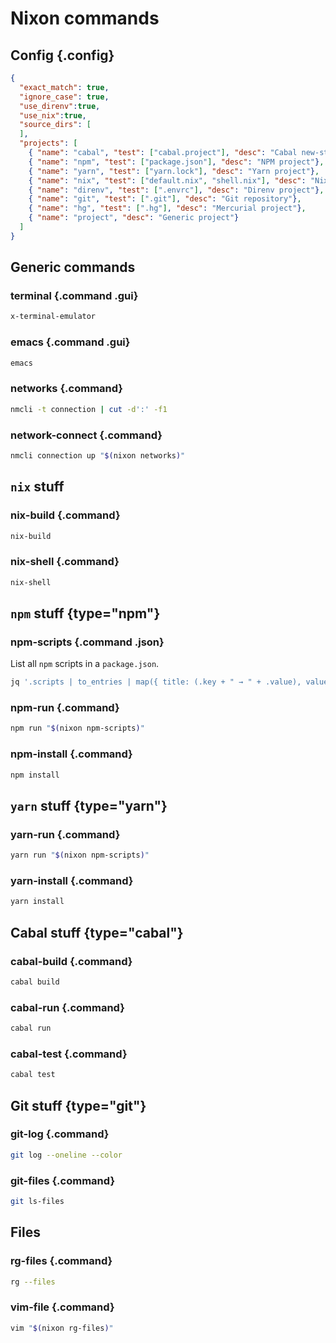 # Nixon commands

## Config {.config}

```json
{
  "exact_match": true,
  "ignore_case": true,
  "use_direnv":true,
  "use_nix":true,
  "source_dirs": [
  ],
  "projects": [
    { "name": "cabal", "test": ["cabal.project"], "desc": "Cabal new-style project"},
    { "name": "npm", "test": ["package.json"], "desc": "NPM project"},
    { "name": "yarn", "test": ["yarn.lock"], "desc": "Yarn project"},
    { "name": "nix", "test": ["default.nix", "shell.nix"], "desc": "Nix project"},
    { "name": "direnv", "test": [".envrc"], "desc": "Direnv project"},
    { "name": "git", "test": [".git"], "desc": "Git repository"},
    { "name": "hg", "test": [".hg"], "desc": "Mercurial project"},
    { "name": "project", "desc": "Generic project"}
  ]
}
```

## Generic commands

### terminal {.command .gui}

```bash
x-terminal-emulator
```

### emacs {.command .gui}

```bash
emacs
```

### networks {.command}

```bash
nmcli -t connection | cut -d':' -f1
```

### network-connect {.command}

```bash
nmcli connection up "$(nixon networks)"
```

## `nix` stuff

### nix-build {.command}

```bash
nix-build
```

### nix-shell {.command}

```bash
nix-shell
```

## `npm` stuff {type="npm"}

### npm-scripts {.command .json}

List all `npm` scripts in a `package.json`.

```bash
jq '.scripts | to_entries | map({ title: (.key + " → " + .value), value: .key })' package.json
```

### npm-run {.command}

```bash
npm run "$(nixon npm-scripts)"
```

### npm-install {.command}

```bash
npm install
```

## `yarn` stuff {type="yarn"}

### yarn-run {.command}

```bash
yarn run "$(nixon npm-scripts)"
```

### yarn-install {.command}

```bash
yarn install
```

## Cabal stuff {type="cabal"}

### cabal-build {.command}

```bash
cabal build
```

### cabal-run {.command}

```bash
cabal run
```

### cabal-test {.command}

```bash
cabal test
```

## Git stuff {type="git"}

### git-log {.command}

```bash
git log --oneline --color
```

### git-files {.command}

```bash
git ls-files
```

## Files

### rg-files {.command}

```bash
rg --files
```

### vim-file {.command}

```bash
vim "$(nixon rg-files)"
```
